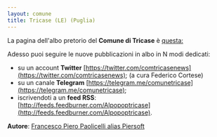 ```yaml
---
layout: comune
title: Tricase (LE) (Puglia)
---
```


La pagina dell'albo pretorio del **Comune di Tricase** è [questa:](http://www.comune.tricase.le.it/item/albo-pretorio?opz=pubblicati)

Adesso puoi seguire le nuove pubblicazioni in albo in N modi dedicati:

* su un account **Twitter** [https://twitter.com/comtricasenews](https://twitter.com/comtricasenews); (a cura Federico Cortese)
* su un canale **Telegram** [https://telegram.me/comunetricase](https://telegram.me/comunetricase);
* iscrivendoti a un **feed RSS**: [http://feeds.feedburner.com/Alpopoptricase](http://feeds.feedburner.com/Alpopoptricase).

**Autore**: [Francesco Piero Paolicelli alias Piersoft](https://twitter.com/Piersoft)

